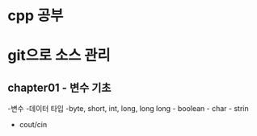 <h1>cpp 공부</h1>

# git으로 소스 관리

## chapter01 - 변수 기초
-변수
-데이터 타입
    -byte, short, int, long, long long
    - boolean
    - char
    - strin
- cout/cin